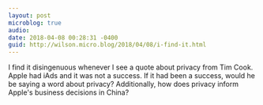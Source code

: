 ```yaml
---
layout: post
microblog: true
audio: 
date: 2018-04-08 00:28:31 -0400
guid: http://wilson.micro.blog/2018/04/08/i-find-it.html
---
```

I find it disingenuous whenever I see a quote about privacy from Tim Cook. Apple had iAds and it was not a success. If it had been a success, would he be saying a word about privacy? Additionally, how does privacy inform Apple's business decisions in China?
